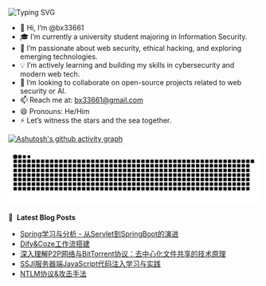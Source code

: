 ![Typing SVG](https://readme-typing-svg.demolab.com/?lines=I'm+BX)

- 👋 Hi, I’m @bx33661  
- 🎓 I’m currently a university student majoring in Information Security.  
- 🔐 I’m passionate about web security, ethical hacking, and exploring emerging technologies.  
- 💡 I’m actively learning and building my skills in cybersecurity and modern web tech.  
- 🤝 I’m looking to collaborate on open-source projects related to web security or AI.  
- 📫 Reach me at: bx33661@gmail.com  
- 😄 Pronouns: He/Him  
- ⚡ Let’s witness the stars and the sea together.  


[![Ashutosh's github activity graph](https://github-readme-activity-graph.vercel.app/graph?username=bx33661&bg_color=fffff0&color=708090&line=24292e&point=24292e&area=true&hide_border=true)](https://github.com/ashutosh00710/github-readme-activity-graph)


<picture>
  <source media="(prefers-color-scheme: dark)" srcset="https://raw.githubusercontent.com/bx33661/bx33661/output/github-contribution-grid-snake-dark.svg">
  <source media="(prefers-color-scheme: light)" srcset="https://raw.githubusercontent.com/bx33661/bx33661/output/github-contribution-grid-snake.svg">
  <img alt="github contribution grid snake animation" src="https://raw.githubusercontent.com/bx33661/bx33661/output/github-contribution-grid-snake.svg">
</picture>

📕 &nbsp;**Latest Blog Posts**
<!-- BLOG-POST-LIST:START -->
- [Spring学习与分析 - 从Servlet到SpringBoot的演进](https://www.bx33661.com/blog/spring-learning-analysis/)
- [Dify&amp;Coze工作流搭建](https://www.bx33661.com/blog/dify-coze-workflow/)
- [深入理解P2P网络与BitTorrent协议：去中心化文件共享的技术原理](https://www.bx33661.com/blog/p2p-bittorrent-protocol-deep-dive/)
- [SSJI服务器端JavaScript代码注入学习与实践](https://www.bx33661.com/blog/ssji-learning/)
- [NTLM协议&amp;攻击手法](https://www.bx33661.com/blog/ntlm-protocol-and-attack-techniques/)
<!-- BLOG-POST-LIST:END -->


